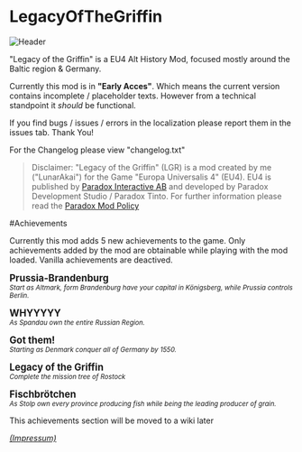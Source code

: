 # LegacyOfTheGriffin

![Header](https://pbs.twimg.com/profile_banners/1478830524747722753/1641416057/1500x500)

"Legacy of the Griffin" is a EU4 Alt History Mod, focused mostly around the Baltic region & Germany.

Currently this mod is in **"Early Acces"**. Which means the current version contains incomplete / placeholder
texts. However from a technical standpoint it _should_ be functional.

If you find bugs / issues / errors in the localization please report them in the issues tab.
Thank You!

For the Changelog please view "changelog.txt"


>Disclaimer: "Legacy of the Griffin" (LGR) is a mod created by me ("LunarAkai") for the Game "Europa Universalis 4" (EU4). EU4 is published by <a href="https://www.paradoxinteractive.com">Paradox Interactive AB</a> and developed by Paradox Development Studio / Paradox Tinto.
For further information please read the <a href="https://www.paradoxplaza.com/mod-static-info-ca.html">Paradox Mod Policy</a>

#Achievements 

Currently this mod adds 5 new achievements to the game. Only achievements added by the mod are obtainable while
playing with the mod loaded. Vanilla achievements are deactived.

<div style="font-weight: bold; font-size: larger;">
                                            Prussia-Brandenburg
                                        </div>
                                        <div style="line-height: 1.2em; font-style: italic; font-size: smaller;">
                                            Start as Altmark, form Brandenburg have your capital in Königsberg, while Prussia controls Berlin.
                                        </div>

<p></p>

<div style="font-weight: bold; font-size: larger;">
                                            WHYYYYY
                                        </div>
                                        <div style="line-height: 1.2em; font-style: italic; font-size: smaller;">
                                            As Spandau own the entire Russian Region.
                                        </div>

<p></p>

<div style="font-weight: bold; font-size: larger;">
                                            Got them!
                                        </div>
                                        <div style="line-height: 1.2em; font-style: italic; font-size: smaller;">
                                            Starting as Denmark conquer all of Germany by 1550.
                                        </div>

<p></p>

<div style="font-weight: bold; font-size: larger;">
                                            Legacy of the Griffin
                                        </div>
                                        <div style="line-height: 1.2em; font-style: italic; font-size: smaller;">
                                            Complete the mission tree of Rostock
                                        </div>

<p></p>

<div style="font-weight: bold; font-size: larger;">
                                            Fischbrötchen
                                        </div>
                                        <div style="line-height: 1.2em; font-style: italic; font-size: smaller;">
                                            As Stolp own every province producing fish while being the leading producer of grain.
                                        </div>

<p>This achievements section will be moved to a wiki later</p>

_[(Impressum)](https://lunarakai.de/pages/impressum.html)_ 